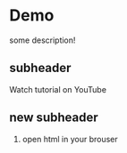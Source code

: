 # Demo

some description!


## subheader

Watch tutorial on YouTube

## new subheader
1. open html in your brouser

